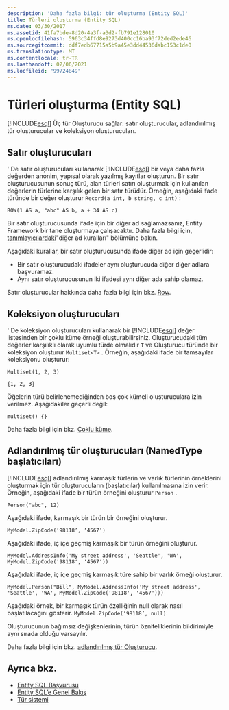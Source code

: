 ```yaml
---
description: 'Daha fazla bilgi: tür oluşturma (Entity SQL)'
title: Türleri oluşturma (Entity SQL)
ms.date: 03/30/2017
ms.assetid: 41fa7bde-8d20-4a3f-a3d2-fb791e128010
ms.openlocfilehash: 5963c34ffd8e9273d400cc16ba93f72ded2ede46
ms.sourcegitcommit: ddf7edb67715a5b9a45e3dd44536dabc153c1de0
ms.translationtype: MT
ms.contentlocale: tr-TR
ms.lasthandoff: 02/06/2021
ms.locfileid: "99724849"
---
```

# <a name="constructing-types-entity-sql"></a>Türleri oluşturma (Entity SQL)

<!-- markdownlint-disable DOCSMD001 -->
[!INCLUDE[esql](../../../../../../includes/esql-md.md)] Üç tür Oluşturucu sağlar: satır oluşturucular, adlandırılmış tür oluşturucular ve koleksiyon oluşturucuları.

## <a name="row-constructors"></a>Satır oluşturucuları

' De satır oluşturucuları kullanarak [!INCLUDE[esql](../../../../../../includes/esql-md.md)] bir veya daha fazla değerden anonim, yapısal olarak yazılmış kayıtlar oluşturun. Bir satır oluşturucusunun sonuç türü, alan türleri satırı oluşturmak için kullanılan değerlerin türlerine karşılık gelen bir satır türüdür. Örneğin, aşağıdaki ifade türünde bir değer oluşturur `Record(a int, b string, c int)` :

`ROW(1 AS a, "abc" AS b, a + 34 AS c)`

Bir satır oluşturucusunda ifade için bir diğer ad sağlamazsanız, Entity Framework bir tane oluşturmaya çalışacaktır. Daha fazla bilgi için, [tanımlayıcılardaki](identifiers-entity-sql.md)"diğer ad kuralları" bölümüne bakın.

Aşağıdaki kurallar, bir satır oluşturucusunda ifade diğer ad için geçerlidir:

- Bir satır oluşturucudaki ifadeler aynı oluşturucuda diğer diğer adlara başvuramaz.
- Aynı satır oluşturucusunun iki ifadesi aynı diğer ada sahip olamaz.

Satır oluşturucular hakkında daha fazla bilgi için bkz. [Row](row-entity-sql.md).

## <a name="collection-constructors"></a>Koleksiyon oluşturucuları

' De koleksiyon oluşturucuları kullanarak bir [!INCLUDE[esql](../../../../../../includes/esql-md.md)] değer listesinden bir çoklu küme örneği oluşturabilirsiniz. Oluşturucudaki tüm değerler karşılıklı olarak uyumlu türde olmalıdır `T` ve Oluşturucu türünde bir koleksiyon oluşturur `Multiset<T>` . Örneğin, aşağıdaki ifade bir tamsayılar koleksiyonu oluşturur:

`Multiset(1, 2, 3)`

`{1, 2, 3}`

Öğelerin türü belirlenemediğinden boş çok kümeli oluşturuculara izin verilmez. Aşağıdakiler geçerli değil:

`multiset() {}`

Daha fazla bilgi için bkz. [Çoklu küme](multiset-entity-sql.md).

## <a name="named-type-constructors-namedtype-initializers"></a>Adlandırılmış tür oluşturucuları (NamedType başlatıcıları)

[!INCLUDE[esql](../../../../../../includes/esql-md.md)] adlandırılmış karmaşık türlerin ve varlık türlerinin örneklerini oluşturmak için tür oluşturucuların (başlatıcılar) kullanılmasına izin verir. Örneğin, aşağıdaki ifade bir türün örneğini oluşturur `Person` .

`Person("abc", 12)`

Aşağıdaki ifade, karmaşık bir türün bir örneğini oluşturur.

`MyModel.ZipCode(‘98118’, ‘4567’)`

Aşağıdaki ifade, iç içe geçmiş karmaşık bir türün örneğini oluşturur.

`MyModel.AddressInfo('My street address', 'Seattle', 'WA', MyModel.ZipCode('98118', '4567'))`

Aşağıdaki ifade, iç içe geçmiş karmaşık türe sahip bir varlık örneği oluşturur.

`MyModel.Person("Bill", MyModel.AddressInfo('My street address', 'Seattle', 'WA', MyModel.ZipCode('98118', '4567')))`

Aşağıdaki örnek, bir karmaşık türün özelliğinin null olarak nasıl başlatılacağını gösterir. `MyModel.ZipCode(‘98118’, null)`

Oluşturucunun bağımsız değişkenlerinin, türün özniteliklerinin bildirimiyle aynı sırada olduğu varsayılır.

Daha fazla bilgi için bkz. [adlandırılmış tür Oluşturucu](named-type-constructor-entity-sql.md).

## <a name="see-also"></a>Ayrıca bkz.

- [Entity SQL Başvurusu](entity-sql-reference.md)
- [Entity SQL’e Genel Bakış](entity-sql-overview.md)
- [Tür sistemi](type-system-entity-sql.md)
